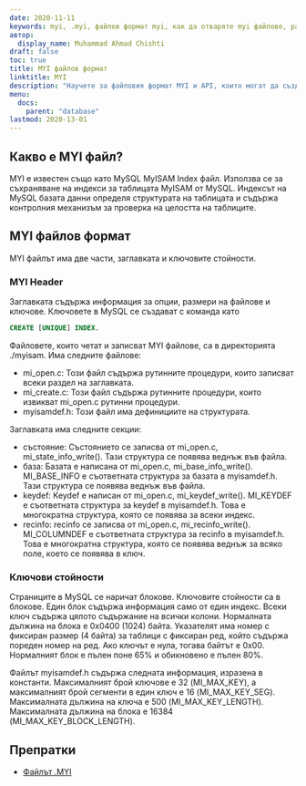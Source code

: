 ```yaml
---
date: 2020-11-11
keywords: myi, .myi, файлов формат myi, как да отваряте myi файлове, разширение .myi, разширение myi
автор:
  display_name: Muhammad Ahmad Chishti
draft: false
toc: true
title: MYI файлов формат
linktitle: MYI
description: "Научете за файловия формат MYI и API, които могат да създават и отварят MYI файлове."
menu:
  docs:
    parent: "database"
lastmod: 2020-13-01
---
```


## Какво е MYI файл? ##

MYI е известен също като MySQL MyISAM Index файл. Използва се за съхраняване на индекси за таблицата MyISAM от MySQL. Индексът на MySQL базата данни определя структурата на таблицата и съдържа контролния механизъм за проверка на целостта на таблиците.

## MYI файлов формат ##

MYI файлът има две части, заглавката и ключовите стойности.

### MYI Header ###

Заглавката съдържа информация за опции, размери на файлове и ключове. Ключовете в MySQL се създават с команда като

```sql
CREATE [UNIQUE] INDEX.
```

Файловете, които четат и записват MYI файлове, са в директорията ./myisam. Има следните файлове:

- mi_open.c: Този файл съдържа рутинните процедури, които записват всеки раздел на заглавката.
- mi_create.c: Този файл съдържа рутинните процедури, които извикват mi_open.c рутинни процедури.
- myisamdef.h: Този файл има дефинициите на структурата.

Заглавката има следните секции:

- състояние: Състоянието се записва от mi_open.c, mi_state_info_write(). Тази структура се появява веднъж във файла.
- база: Базата е написана от mi_open.c, mi_base_info_write(). MI_BASE_INFO е съответната структура за базата в myisamdef.h. Тази структура се появява веднъж във файла.
- keydef: Keydef е написан от mi_open.c, mi_keydef_write(). MI_KEYDEF е съответната структура за keydef в myisamdef.h. Това е многократна структура, която се появява за всеки индекс.
- recinfo: recinfo се записва от mi_open.c, mi_recinfo_write(). MI_COLUMNDEF е съответната структура за recinfo в myisamdef.h. Това е многократна структура, която се появява веднъж за всяко поле, което се появява в ключ.

### Ключови стойности ###

Страниците в MySQL се наричат блокове. Ключовите стойности са в блокове. Един блок съдържа информация само от един индекс. Всеки ключ съдържа цялото съдържание на всички колони. Нормалната дължина на блока е 0x0400 (1024) байта. Указателят има номер с фиксиран размер (4 байта) за таблици с фиксиран ред, който съдържа пореден номер на ред. Ако ключът е нула, тогава байтът е 0x00. Нормалният блок е пълен поне 65% и обикновено е пълен 80%.

Файлът myisamdef.h съдържа следната информация, изразена в константи. Максималният брой ключове е 32 (MI_MAX_KEY), а максималният брой сегменти в един ключ е 16 (MI_MAX_KEY_SEG). Максималната дължина на ключа е 500 (MI_MAX_KEY_LENGTH). Максималната дължина на блока е 16384 (MI_MAX_KEY_BLOCK_LENGTH).

## Препратки ##

- [Файлът .MYI](https://dev.mysql.com/doc/dev/mysql-server/latest/)

